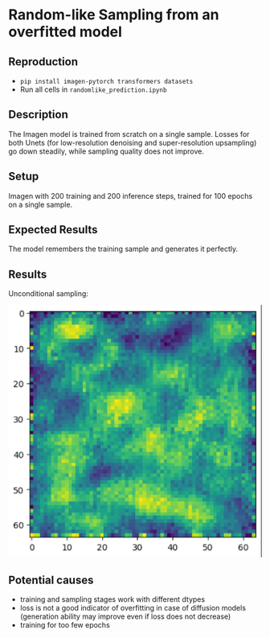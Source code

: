 # Random-like Sampling from an overfitted model

## Reproduction

- `pip install imagen-pytorch transformers datasets`
- Run all cells in `randomlike_prediction.ipynb`

## Description

The Imagen model is trained from scratch on a single sample. Losses for both Unets (for low-resolution denoising and super-resolution upsampling) go down steadily, while sampling quality does not improve.

## Setup

Imagen with 200 training and 200 inference steps, trained for 100 epochs on a single sample.

## Expected Results

The model remembers the training sample and generates it perfectly.

## Results

Unconditional sampling:

![Unconditional sampling](./unconditional_sampling.png)

## Potential causes

- training and sampling stages work with different dtypes
- loss is not a good indicator of overfitting in case of diffusion models (generation ability may improve even if loss does not decrease)
- training for too few epochs